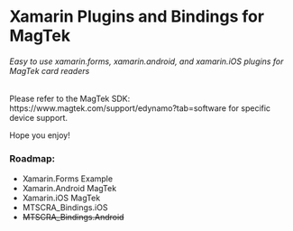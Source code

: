 <h1>Xamarin Plugins and Bindings for MagTek</h1>
<h6>Easy to use xamarin.forms, xamarin.android, and xamarin.iOS plugins for MagTek card readers</h6>

<p>
  Please refer to the MagTek SDK: https://www.magtek.com/support/edynamo?tab=software for specific device support.  
</p>
<p>
  Hope you enjoy!
</p>
<h3>Roadmap:</h3>
<ul>
  <li>Xamarin.Forms Example</li>
  <li>Xamarin.Android MagTek</li>
  <li>Xamarin.iOS MagTek</li>
  <li>MTSCRA_Bindings.iOS</li>
  <li><strike>MTSCRA_Bindings.Android</strike></li>
</ul>
